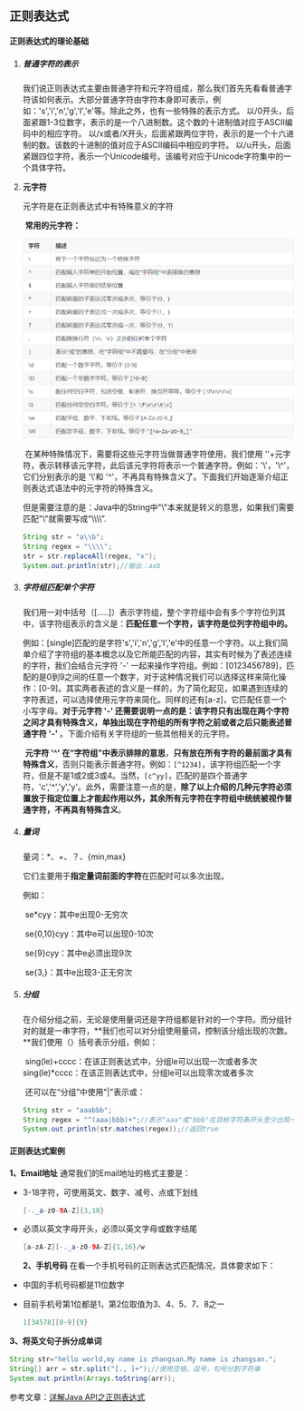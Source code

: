 ## 正则表达式

#### 正则表达式的理论基础

 1. ##### 普通字符的表示

    我们说正则表达式主要由普通字符和元字符组成，那么我们首先先看看普通字符该如何表示。大部分普通字符由字符本身即可表示，例如：'s','i','n','g','l','e'等。除此之外，也有一些特殊的表示方式。
         以/0开头，后面紧跟1-3位数字，表示的是一个八进制数。这个数的十进制值对应于ASCII编码中的相应字符。
         以/x或者/X开头，后面紧跟两位字符，表示的是一个十六进制的数。该数的十进制的值对应于ASCII编码中相应的字符。
         以/u开头，后面紧跟四位字符，表示一个Unicode编号。该编号对应于Unicode字符集中的一个具体字符。

 2. **元字符**

    元字符是在正则表达式中有特殊意义的字符

    ​	**常用的元字符：**

    ![](../images/24.png)

    ​	在某种特殊情况下，需要将这些元字符当做普通字符使用，我们使用 '\'+元字符，表示转移该元字符，此后该元字符将表示一个普通字符。例如：'\\\'，'\\^'，它们分别表示的是 '\\'和 '^'，不再具有特殊含义了。下面我们开始逐渐介绍正则表达式语法中的元字符的特殊含义。

    ​	但是需要注意的是：Java中的String中"\\"本来就是转义的意思，如果我们需要匹配"\\"就需要写成“\\\\\\\”.

    ```java
    String str = "a\\b";
    String regex = "\\\\";
    str = str.replaceAll(regex, "x");
    System.out.println(str);//输出：axb
    ```

 3. ##### 字符组匹配单个字符

    ​	我们用一对中括号（[.....]）表示字符组，整个字符组中会有多个字符位列其中，该字符组表示的含义是：**匹配任意一个字符，该字符是位列字符组中的。**

    ​	例如：[single]匹配的是字符's','i','n','g','l','e'中的任意一个字符。以上我们简单介绍了字符组的基本概念以及它所能匹配的内容，其实有时候为了表述连续的字符，我们会结合元字符 '-' 一起来操作字符组。例如：[0123456789]，匹配的是0到9之间的任意一个数字，对于这种情况我们可以选择这样来简化操作：[0-9]。其实两者表述的含义是一样的，为了简化起见，如果遇到连续的字符表述，可以选择使用元字符来简化。同样的还有[a-z]，它匹配任意一个小写字母。**对于元字符 '-' 还需要说明一点的是：该字符只有出现在两个字符之间才具有特殊含义，单独出现在字符组的所有字符之前或者之后只能表述普通字符 '-'** 。下面介绍有关字符组的一些其他相关的元字符。

    ​	**元字符 '^' 在“字符组”中表示排除的意思**，**只有放在所有字符的最前面才具有特殊含义**，否则只能表示普通字符。例如：`[^1234]`，该字符组匹配一个字符，但是不是1或2或3或4。当然，`[c^yy]`，匹配的是四个普通字符，'c','^','y','y'。此外，需要注意一点的是，**除了以上介绍的几种元字符必须置放于指定位置上才能起作用以外，其余所有元字符在字符组中统统被视作普通字符，不再具有特殊含义**。

 4. ##### 量词

    量词：*、+、？、{min,max}

    它们主要用于**指定量词前面的字符**在匹配时可以多次出现。

    例如：

    ​	se*cyy：其中e出现0-无穷次

    ​	se{0,10}cyy：其中e可以出现0-10次

    ​	se{9}cyy：其中e必须出现9次

    ​	se{3,}：其中e出现3-正无穷次

 5. ##### 分组

       在介绍分组之前，无论是使用量词还是字符组都是针对的一个字符。而分组针对的就是一串字符，**我们也可以对分组使用量词，控制该分组出现的次数。**我们使用（）括号表示分组，例如：

    ​	sing(le)+cccc：在该正则表达式中，分组le可以出现一次或者多次
    ​	sing(le)*cccc：在该正则表达式中，分组le可以出现零次或者多次

    ​	还可以在“分组”中使用"|"表示或：

    ```java
    String str = "aaabbb";
    String regex = "^(aaa|bbb)+";//表示"aaa"或"bbb"在目标字符串开头至少出现一次
    System.out.println(str.matches(regex));//返回true 
    ```

#### 正则表达式案例

 **1、Email地址**
     通常我们的Email地址的格式主要是：

- 3-18字符，可使用英文、数字、减号、点或下划线

  ```java
  [-._a-z0-9A-Z]{3,18}
  ```

- 必须以英文字母开头，必须以英文字母或数字结尾

  ```java
  [a-zA-Z][-._a-z0-9A-Z]{1,16}/w
  ```

  

  **2、手机号码**
     在看一个手机号码的正则表达式匹配情况，具体要求如下：

- 中国的手机号码都是11位数字

- 目前手机号第1位都是1，第2位取值为3、4、5、7、8之一

  ```java
  1[34578][0-9]{9}
  ```

**3、将英文句子拆分成单词**

```java
String str="hello world,my name is zhangsan.My name is zhangsan.";
String[] arr = str.split("[., ]+");//使用空格，逗号，句号分割字符串
System.out.println(Arrays.toString(arr));
```



参考文章：[详解Java API之正则表达式](https://www.cnblogs.com/yangming1996/p/7168353.html)